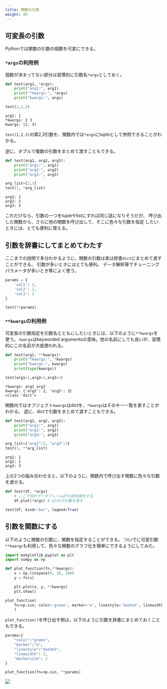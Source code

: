 ```yaml
---
title: 関数の引数
weight: 40
---
```


## 可変長の引数

Pythonでは関数の引数の個数を可変にできる。

### `*args`の利用例

個数が決まってない部分は習慣的に引数名`*args`としておく。


```python
def test(arg1, *args):
    print("arg1:", arg1)
    print("*kwargs:", *args)
    print("kwargs:", args)

test(1,2,3)
```
```
arg1: 1
*kwargs: 2 3
kwargs: (2, 3)
```
`test(1,2,3)`の第2,3引数を、関数内では`*args`にtupleとして参照できることがわかる。

逆に、タプルで複数の引数をまとめて渡すこともできる。
```python
def test(arg1, arg2, arg3):
    print("arg1:", arg1)
    print("arg2:", arg2)
    print("arg3:", arg3)

arg_list=[2,3]
test(1, *arg_list)
```
```
arg1: 1
arg2: 2
arg3: 3
```

これだけなら、引数の一つをtupleやlistにすれば同じ話になりそうだが、
呼び出した関数から、さらに他の関数を呼び出して、そこに色々な引数を指定
したいときには、とても便利に使える。


## 引数を辞書にしてまとめてわたす

ここまでの説明で多分わかるように，関数の引数は実は辞書`dict`にまとめて渡すことができる。
引数が多いときにはとても便利。
データ解析等でチューニングパラメータが多いとき等によく使う。

```python
params = {
    'val1': 1,
    'val2': 2, 
    'val3': 3
}

test(**params)
```



### `**kwargs`の利用例

可変長の引数指定を引数名とともにしたいときには、以下のように`**kwargs`を使う。
`kwargs`はkeyworded argumentsの意味。他の名前にしても良いが、習慣的にこの名前が大抵使われる。

```python
def test(arg1, **kwargs):
    print("*kwargs:", *kwargs)
    print("kwargs:", kwargs)
    print(type(kwargs))

test(arg1=1,arg2=2,arg3=3)
```
```
*kwargs: arg2 arg3
kwargs: {'arg2': 2, 'arg3': 3}
<class 'dict'>
```

関数内ではオブジェクト`kwargs`はdictを，`*kwargs`はそのキー一覧を表すことがわかる。
逆に、dictで引数をまとめて渡すこともできる。

```python
def test(arg1, arg2, arg3):
    print("arg1:", arg1)
    print("arg2:", arg2)
    print("arg3:", arg3)

arg_list={"arg2":2, "arg3":3}
test(1, **arg_list)
```
```
arg1: 1
arg2: 2
arg3: 3
```

上の2つの組み合わせると、以下のように、関数内で呼び出す関数に色々な引数を渡せる。
```python
def test(df, *args)
    # ここで何かデータフレームdfの前処理をする
    df.plot(*args) # plotの引数を渡す

test(df, kind='bar', legend=True)
```

## 引数を関数にする

以下のように関数の引数に、関数を指定することができる。
ついでに可変引数`**kwargs`も利用して、色々な関数のグラフ化を簡単にできるようにしてみた。

```python
import matplotlib.pyplot as plt
import numpy as np

def plot_function(fn,**kwargs):
    x = np.linspace(0, 10, 100)
    y = fn(x)

    plt.plot(x, y, **kwargs)
    plt.show()

plot_function(
    fn=np.sin, color='green', marker='o', linestyle='dashed', linewidth=2, markersize=2
    )
```

`plot_function()`を呼び出す側は，以下のように引数を辞書にまとめておくこともできる。

```python
params={
    "color":"green",
    "marker":"o", 
    "linestyle":"dashed", 
    "linewidth": 2,
    "markersize": 2
}

plot_function(fn=np.sin, **params)
```

![](images/function-plot)

